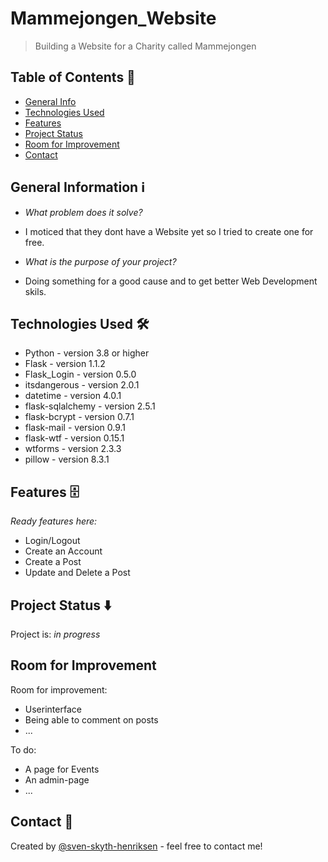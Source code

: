 # Mammejongen_Website

> Building a Website for a Charity called Mammejongen


## Table of Contents 📁

* [General Info](#general-information)
* [Technologies Used](#technologies-used)
* [Features](#features)
* [Project Status](#project-status)
* [Room for Improvement](#room-for-improvement)
* [Contact](#contact)



## General Information ℹ️

- <em>What problem does it solve?</em>
- I moticed that they dont have a Website yet so I tried to create one for free.

- <em>What is the purpose of your project?</em>
- Doing something for a good cause and to get better Web Development skils.


## Technologies Used 🛠

- Python - version 3.8 or higher
- Flask - version 1.1.2
- Flask_Login - version 0.5.0
- itsdangerous - version 2.0.1
- datetime - version 4.0.1
- flask-sqlalchemy - version 2.5.1
- flask-bcrypt - version 0.7.1 
- flask-mail - version 0.9.1
- flask-wtf - version 0.15.1
- wtforms - version 2.3.3
- pillow - version 8.3.1



## Features 🗄

<em>Ready features here:</em>
- Login/Logout
- Create an Account
- Create a Post
- Update and Delete a Post



## Project Status ⬇️

Project is: _in progress_ 


## Room for Improvement 

Room for improvement:
- Userinterface
- Being able to comment on posts
- ...

To do:
- A page for Events
- An admin-page
- ...



## Contact 📩
Created by [@sven-skyth-henriksen](https://github.com/Sven-Skyth-Henriksen) - feel free to contact me!

